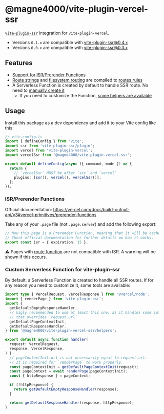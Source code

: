 # @magne4000/vite-plugin-vercel-ssr

[`vite-plugin-ssr`](https://github.com/brillout/vite-plugin-ssr) integration for `vite-plugin-vercel`.

- Versions `0.1.x` are compatible with vite-plugin-ssr@0.4.x
- Versions `0.0.x` are compatible with vite-plugin-ssr@0.3.x

## Features

- [Support for ISR/Prerender Functions](#isrprerender-functions)
- [Route strings](https://vite-plugin-ssr.com/route-string) and [filesystem routing](https://vite-plugin-ssr.com/filesystem-routing) are compiled to [routes rules](https://vercel.com/docs/build-output-api/v3#build-output-configuration/supported-properties/routes)
- A Serverless Function is created by default to handle SSR route. No need to [manually create it](https://github.com/brillout/vite-plugin-ssr_vercel/blob/main/api/ssr.js)
  - If you need to customize the Function, [some helpers are available](#custom-serverless-function-for-vite-plugin-ssr)

## Usage

Install this package as a dev dependency and add it to your Vite config like this:

```ts
// vite.config.ts
import { defineConfig } from 'vite';
import ssr from 'vite-plugin-ssr/plugin';
import vercel from 'vite-plugin-vercel';
import vercelSsr from '@magne4000/vite-plugin-vercel-ssr';

export default defineConfig(async ({ command, mode }) => {
  return {
    // `vercelSsr` MUST be after `ssr` and `vercel`
    plugins: [ssr(), vercel(), vercelSsr()],
  };
});
```

### ISR/Prerender Functions

Official documentation: https://vercel.com/docs/build-output-api/v3#vercel-primitives/prerender-functions

Take any of your `.page` file (not `.page.server`) and add the following export:

```ts
// Now this page is a Prerender Function, meaning that it will be cached on Edge network for 15 seconds.
// Check official documentation for further details on how it works.
export const isr = { expiration: 15 };
```

:warning: Pages with [route function](https://vite-plugin-ssr.com/route-function) are not compatible with ISR. A warning will be shown if this occurs.

### Custom Serverless Function for vite-plugin-ssr

By default, a Serverless Function is created to handle all SSR routes.
If for any reason you need to customize it, some tools are available:

```ts
import type { VercelRequest, VercelResponse } from '@vercel/node';
import { renderPage } from 'vite-plugin-ssr';
import {
  getDefaultEmptyResponseHandler,
  // higly recommended to use at least this one, as it handles some internals
  // that overrides `request.url`
  getDefaultPageContextInit,
  getDefaultResponseHandler,
} from '@magne4000/vite-plugin-vercel-ssr/helpers';

export default async function handler(
  request: VercelRequest,
  response: VercelResponse,
) {
  // pageContextInit.url is not necessarily equal to request.url.
  // It is required for `renderPage` to work properly.
  const pageContextInit = getDefaultPageContextInit(request);
  const pageContext = await renderPage(pageContextInit);
  const { httpResponse } = pageContext;

  if (!httpResponse) {
    return getDefaultEmptyResponseHandler(response);
  }

  return getDefaultResponseHandler(response, httpResponse);
}
```
